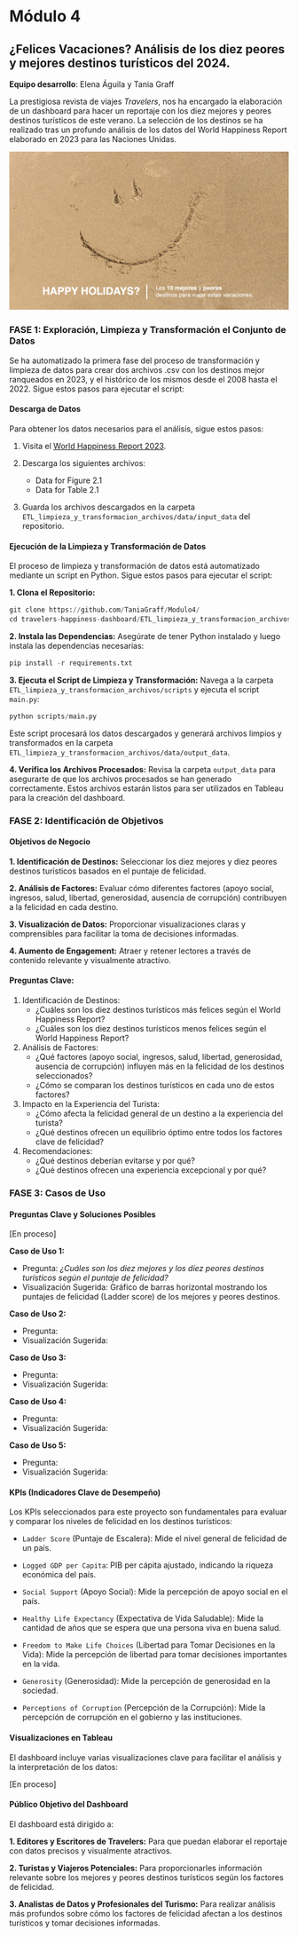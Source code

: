 # Módulo 4
## ¿Felices Vacaciones? Análisis de los diez peores y mejores destinos turísticos del 2024.
**Equipo desarrollo**: Elena Águila y Tania Graff 

La prestigiosa revista de viajes *Travelers*, nos ha encargado la elaboración de un dashboard para hacer un reportaje con los diez mejores y peores destinos turísticos de este verano. La selección de los destinos se ha realizado tras un profundo análisis de los datos del World Happiness Report elaborado en 2023 para las Naciones Unidas.

![imagen_portada_modulo](portada.png)


### **FASE 1: Exploración, Limpieza y Transformación el Conjunto de Datos**

Se ha automatizado la primera fase del proceso de transformación y limpieza de datos para crear dos archivos .csv con los destinos mejor ranqueados en 2023, y el histórico de los mismos desde el 2008 hasta el 2022. Sigue estos pasos para ejecutar el script:

#### **Descarga de Datos**

Para obtener los datos necesarios para el análisis, sigue estos pasos:

1. Visita el [World Happiness Report 2023](https://worldhappiness.report/ed/2023/#appendices-and-data).

2. Descarga los siguientes archivos:
    - Data for Figure 2.1
    - Data for Table 2.1
3.  Guarda los archivos descargados en la carpeta `ETL_limpieza_y_transformacion_archivos/data/input_data` del repositorio.

#### **Ejecución de la Limpieza y Transformación de Datos**
El proceso de limpieza y transformación de datos está automatizado mediante un script en Python. Sigue estos pasos para ejecutar el script:

**1. Clona el Repositorio:**

```python
git clone https://github.com/TaniaGraff/Modulo4/
cd travelers-happiness-dashboard/ETL_limpieza_y_transformacion_archivos
```

**2. Instala las Dependencias:**
Asegúrate de tener Python instalado y luego instala las dependencias necesarias:

```python
pip install -r requirements.txt
```

**3. Ejecuta el Script de Limpieza y Transformación:**
Navega a la carpeta `ETL_limpieza_y_transformacion_archivos/scripts` y ejecuta el script `main.py`:

```python
python scripts/main.py
```

Este script procesará los datos descargados y generará archivos limpios y transformados en la carpeta `ETL_limpieza_y_transformacion_archivos/data/output_data`.

**4. Verifica los Archivos Procesados:**
Revisa la carpeta `output_data` para asegurarte de que los archivos procesados se han generado correctamente. Estos archivos estarán listos para ser utilizados en Tableau para la creación del dashboard.


### **FASE 2: Identificación de Objetivos**


#### **Objetivos de Negocio**

**1. Identificación de Destinos:** Seleccionar los diez mejores y diez peores destinos turísticos basados en el puntaje de felicidad.

**2. Análisis de Factores:** Evaluar cómo diferentes factores (apoyo social, ingresos, salud, libertad, generosidad, ausencia de corrupción) contribuyen a la felicidad en cada destino.

**3. Visualización de Datos:** Proporcionar visualizaciones claras y comprensibles para facilitar la toma de decisiones informadas.

**4. Aumento de Engagement:** Atraer y retener lectores a través de contenido relevante y visualmente atractivo.


#### **Preguntas Clave:**

1. Identificación de Destinos:
    - ¿Cuáles son los diez destinos turísticos más felices según el World Happiness Report?
    - ¿Cuáles son los diez destinos turísticos menos felices según el World Happiness Report?
2. Análisis de Factores:
    - ¿Qué factores (apoyo social, ingresos, salud, libertad, generosidad, ausencia de corrupción) influyen más en la felicidad de los destinos seleccionados?
    - ¿Cómo se comparan los destinos turísticos en cada uno de estos factores?
3. Impacto en la Experiencia del Turista:
    - ¿Cómo afecta la felicidad general de un destino a la experiencia del turista?
    - ¿Qué destinos ofrecen un equilibrio óptimo entre todos los factores clave de felicidad?
4. Recomendaciones:
    - ¿Qué destinos deberían evitarse y por qué?
    - ¿Qué destinos ofrecen una experiencia excepcional y por qué?


### **FASE 3: Casos de Uso**

#### **Preguntas Clave y Soluciones Posibles**

[En proceso]

**Caso de Uso 1:**
- Pregunta: *¿Cuáles son los diez mejores y los diez peores destinos turísticos según el puntaje de felicidad?*
- Visualización Sugerida: Gráfico de barras horizontal mostrando los puntajes de felicidad (Ladder score) de los mejores y peores destinos.

**Caso de Uso 2:**
- Pregunta:
- Visualización Sugerida:

**Caso de Uso 3:**
- Pregunta:
- Visualización Sugerida:

**Caso de Uso 4:**
- Pregunta:
- Visualización Sugerida:

**Caso de Uso 5:**
- Pregunta:
- Visualización Sugerida:


#### **KPIs (Indicadores Clave de Desempeño)**

Los KPIs seleccionados para este proyecto son fundamentales para evaluar y comparar los niveles de felicidad en los destinos turísticos:

- `Ladder Score` (Puntaje de Escalera): Mide el nivel general de felicidad de un país.

- `Logged GDP per Capita`: PIB per cápita ajustado, indicando la riqueza económica del país.

- `Social Support` (Apoyo Social): Mide la percepción de apoyo social en el país.

- `Healthy Life Expectancy` (Expectativa de Vida Saludable): Mide la cantidad de años que se espera que una persona viva en buena salud.

- `Freedom to Make Life Choices` (Libertad para Tomar Decisiones en la Vida): Mide la percepción de libertad para tomar decisiones importantes en la vida.

- `Generosity` (Generosidad): Mide la percepción de generosidad en la sociedad.

- `Perceptions of Corruption` (Percepción de la Corrupción): Mide la percepción de corrupción en el gobierno y las instituciones.

#### **Visualizaciones en Tableau**

El dashboard incluye varias visualizaciones clave para facilitar el análisis y la interpretación de los datos:

[En proceso]

#### **Público Objetivo del Dashboard**

El dashboard está dirigido a:

**1. Editores y Escritores de Travelers:** Para que puedan elaborar el reportaje con datos precisos y visualmente atractivos.

**2. Turistas y Viajeros Potenciales:** Para proporcionarles información relevante sobre los mejores y peores destinos turísticos según los factores de felicidad.

**3. Analistas de Datos y Profesionales del Turismo:** Para realizar análisis más profundos sobre cómo los factores de felicidad afectan a los destinos turísticos y tomar decisiones informadas.

